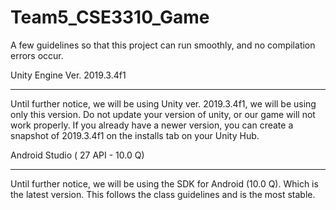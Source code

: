 # Team5_CSE3310_Game
A few guidelines so that this project can run smoothly, and no compilation errors occur. 

Unity Engine Ver. 2019.3.4f1
***********************
Until further notice, we will be using Unity ver. 2019.3.4f1, we will be using only this version. Do not update your version of unity, or our game will not work properly. 
If you already have a newer version, you can create a snapshot of 2019.3.4f1 on the installs
tab on your Unity Hub.

Android Studio ( 27 API - 10.0 Q)
***********************
Until further notice, we will be using the SDK for Android (10.0 Q). Which is the latest
version. This follows the class guidelines and is the most stable.
